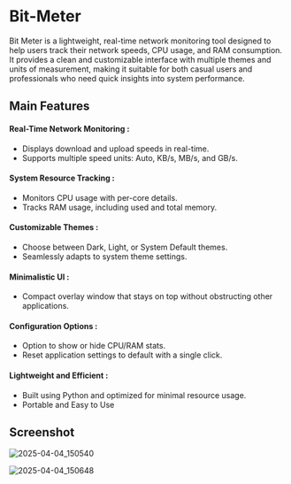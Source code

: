 # Bit-Meter
Bit Meter is a lightweight, real-time network monitoring tool designed to help users track their network speeds, CPU usage, and RAM consumption. It provides a clean and customizable interface with multiple themes and units of measurement, making it suitable for both casual users and professionals who need quick insights into system performance.

## Main Features
#### Real-Time Network Monitoring :
* Displays download and upload speeds in real-time.
* Supports multiple speed units: Auto, KB/s, MB/s, and GB/s.
#### System Resource Tracking :
* Monitors CPU usage with per-core details.
* Tracks RAM usage, including used and total memory.
#### Customizable Themes :
* Choose between Dark, Light, or System Default themes.
* Seamlessly adapts to system theme settings.
#### Minimalistic UI :
* Compact overlay window that stays on top without obstructing other applications.
#### Configuration Options :
* Option to show or hide CPU/RAM stats.
* Reset application settings to default with a single click.
#### Lightweight and Efficient :
* Built using Python and optimized for minimal resource usage.
* Portable and Easy to Use

## Screenshot
![2025-04-04_150540](https://github.com/user-attachments/assets/3ee1e9a3-aa2b-49a4-a3f8-cdbd1bef8d96)

![2025-04-04_150648](https://github.com/user-attachments/assets/1b9f3a3d-06c0-4259-b5e2-c2039d7d7eeb)

